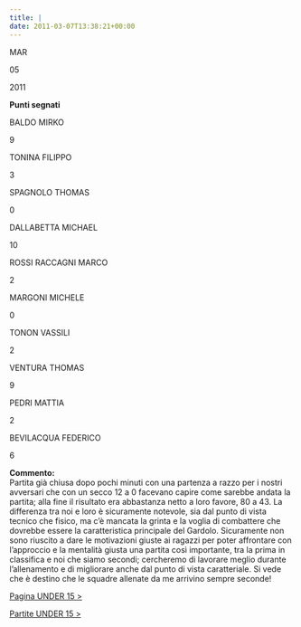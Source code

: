 ```yaml
---
title: |
date: 2011-03-07T13:38:21+00:00
---
```

MAR

05

2011

**Punti segnati**

BALDO MIRKO

9

TONINA FILIPPO

3

SPAGNOLO THOMAS

0

DALLABETTA MICHAEL

10

ROSSI RACCAGNI MARCO

2

MARGONI MICHELE

0

TONON VASSILI

2

VENTURA THOMAS

9

PEDRI MATTIA

2

BEVILACQUA FEDERICO

6

**Commento:**  
Partita già chiusa dopo pochi minuti con una partenza a razzo per i nostri avversari che con un secco 12 a 0 facevano capire come sarebbe andata la partita; alla fine il risultato era abbastanza netto a loro favore, 80 a 43. La differenza tra noi e loro è sicuramente notevole, sia dal punto di vista tecnico che fisico, ma c’è mancata la grinta e la voglia di combattere che dovrebbe essere la caratteristica principale del Gardolo. Sicuramente non sono riuscito a dare le motivazioni giuste ai ragazzi per poter affrontare con l’approccio e la mentalità giusta una partita così importante, tra la prima in classifica e noi che siamo secondi; cercheremo di lavorare meglio durante l’allenamento e di migliorare anche dal punto di vista caratteriale. Si vede che è destino che le squadre allenate da me arrivino sempre seconde!

[Pagina UNDER 15 >](http://www.basketgardolo.it/under-15)

[Partite UNDER 15 >](http://www.basketgardolo.it/?tag=under-15&cat=11)